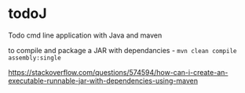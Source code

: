 # todoJ
Todo cmd line application with Java and maven

to compile and package  a JAR with dependancies - `mvn clean compile assembly:single`

https://stackoverflow.com/questions/574594/how-can-i-create-an-executable-runnable-jar-with-dependencies-using-maven
